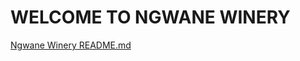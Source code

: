 # WELCOME TO NGWANE WINERY
[Ngwane Winery README.md](https://github.com/Princengwane/Ngwane-Winery/files/13717683/Ngwane.Winery.README.md)

